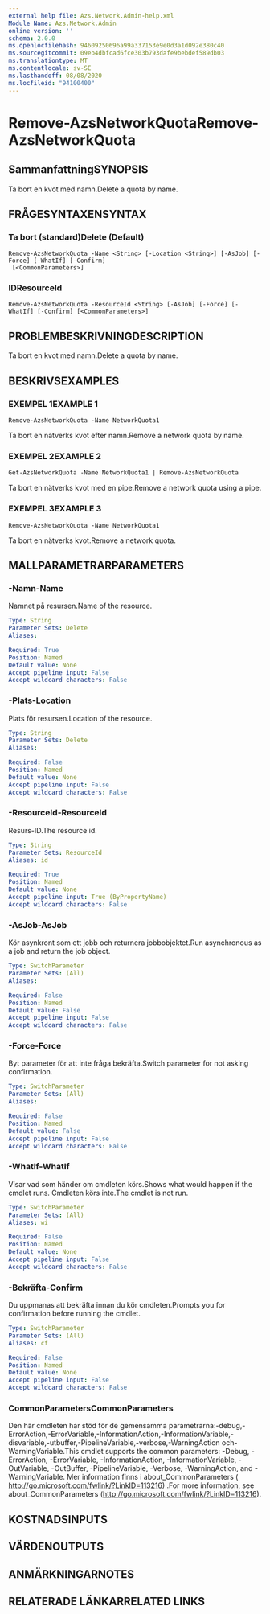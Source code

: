 ```yaml
---
external help file: Azs.Network.Admin-help.xml
Module Name: Azs.Network.Admin
online version: ''
schema: 2.0.0
ms.openlocfilehash: 94609250696a99a337153e9e0d3a1d092e380c40
ms.sourcegitcommit: 09eb4dbfcad6fce303b793dafe9bebdef589db03
ms.translationtype: MT
ms.contentlocale: sv-SE
ms.lasthandoff: 08/08/2020
ms.locfileid: "94100400"
---
```

# <span data-ttu-id="77e67-101">Remove-AzsNetworkQuota</span><span class="sxs-lookup"><span data-stu-id="77e67-101">Remove-AzsNetworkQuota</span></span>

## <span data-ttu-id="77e67-102">Sammanfattning</span><span class="sxs-lookup"><span data-stu-id="77e67-102">SYNOPSIS</span></span>
<span data-ttu-id="77e67-103">Ta bort en kvot med namn.</span><span class="sxs-lookup"><span data-stu-id="77e67-103">Delete a quota by name.</span></span>

## <span data-ttu-id="77e67-104">FRÅGESYNTAXEN</span><span class="sxs-lookup"><span data-stu-id="77e67-104">SYNTAX</span></span>

### <span data-ttu-id="77e67-105">Ta bort (standard)</span><span class="sxs-lookup"><span data-stu-id="77e67-105">Delete (Default)</span></span>
```
Remove-AzsNetworkQuota -Name <String> [-Location <String>] [-AsJob] [-Force] [-WhatIf] [-Confirm]
 [<CommonParameters>]
```

### <span data-ttu-id="77e67-106">ID</span><span class="sxs-lookup"><span data-stu-id="77e67-106">ResourceId</span></span>
```
Remove-AzsNetworkQuota -ResourceId <String> [-AsJob] [-Force] [-WhatIf] [-Confirm] [<CommonParameters>]
```

## <span data-ttu-id="77e67-107">PROBLEMBESKRIVNING</span><span class="sxs-lookup"><span data-stu-id="77e67-107">DESCRIPTION</span></span>
<span data-ttu-id="77e67-108">Ta bort en kvot med namn.</span><span class="sxs-lookup"><span data-stu-id="77e67-108">Delete a quota by name.</span></span>

## <span data-ttu-id="77e67-109">BESKRIVS</span><span class="sxs-lookup"><span data-stu-id="77e67-109">EXAMPLES</span></span>

### <span data-ttu-id="77e67-110">EXEMPEL 1</span><span class="sxs-lookup"><span data-stu-id="77e67-110">EXAMPLE 1</span></span>
```
Remove-AzsNetworkQuota -Name NetworkQuota1
```

<span data-ttu-id="77e67-111">Ta bort en nätverks kvot efter namn.</span><span class="sxs-lookup"><span data-stu-id="77e67-111">Remove a network quota by name.</span></span>

### <span data-ttu-id="77e67-112">EXEMPEL 2</span><span class="sxs-lookup"><span data-stu-id="77e67-112">EXAMPLE 2</span></span>
```
Get-AzsNetworkQuota -Name NetworkQuota1 | Remove-AzsNetworkQuota
```

<span data-ttu-id="77e67-113">Ta bort en nätverks kvot med en pipe.</span><span class="sxs-lookup"><span data-stu-id="77e67-113">Remove a network quota using a pipe.</span></span>

### <span data-ttu-id="77e67-114">EXEMPEL 3</span><span class="sxs-lookup"><span data-stu-id="77e67-114">EXAMPLE 3</span></span>
```
Remove-AzsNetworkQuota -Name NetworkQuota1
```

<span data-ttu-id="77e67-115">Ta bort en nätverks kvot.</span><span class="sxs-lookup"><span data-stu-id="77e67-115">Remove a network quota.</span></span>

## <span data-ttu-id="77e67-116">MALLPARAMETRAR</span><span class="sxs-lookup"><span data-stu-id="77e67-116">PARAMETERS</span></span>

### <span data-ttu-id="77e67-117">-Namn</span><span class="sxs-lookup"><span data-stu-id="77e67-117">-Name</span></span>
<span data-ttu-id="77e67-118">Namnet på resursen.</span><span class="sxs-lookup"><span data-stu-id="77e67-118">Name of the resource.</span></span>

```yaml
Type: String
Parameter Sets: Delete
Aliases:

Required: True
Position: Named
Default value: None
Accept pipeline input: False
Accept wildcard characters: False
```

### <span data-ttu-id="77e67-119">-Plats</span><span class="sxs-lookup"><span data-stu-id="77e67-119">-Location</span></span>
<span data-ttu-id="77e67-120">Plats för resursen.</span><span class="sxs-lookup"><span data-stu-id="77e67-120">Location of the resource.</span></span>

```yaml
Type: String
Parameter Sets: Delete
Aliases:

Required: False
Position: Named
Default value: None
Accept pipeline input: False
Accept wildcard characters: False
```

### <span data-ttu-id="77e67-121">-ResourceId</span><span class="sxs-lookup"><span data-stu-id="77e67-121">-ResourceId</span></span>
<span data-ttu-id="77e67-122">Resurs-ID.</span><span class="sxs-lookup"><span data-stu-id="77e67-122">The resource id.</span></span>

```yaml
Type: String
Parameter Sets: ResourceId
Aliases: id

Required: True
Position: Named
Default value: None
Accept pipeline input: True (ByPropertyName)
Accept wildcard characters: False
```

### <span data-ttu-id="77e67-123">-AsJob</span><span class="sxs-lookup"><span data-stu-id="77e67-123">-AsJob</span></span>
<span data-ttu-id="77e67-124">Kör asynkront som ett jobb och returnera jobbobjektet.</span><span class="sxs-lookup"><span data-stu-id="77e67-124">Run asynchronous as a job and return the job object.</span></span>


```yaml
Type: SwitchParameter
Parameter Sets: (All)
Aliases:

Required: False
Position: Named
Default value: False
Accept pipeline input: False
Accept wildcard characters: False
```

### <span data-ttu-id="77e67-125">-Force</span><span class="sxs-lookup"><span data-stu-id="77e67-125">-Force</span></span>
<span data-ttu-id="77e67-126">Byt parameter för att inte fråga bekräfta.</span><span class="sxs-lookup"><span data-stu-id="77e67-126">Switch parameter for not asking confirmation.</span></span>

```yaml
Type: SwitchParameter
Parameter Sets: (All)
Aliases:

Required: False
Position: Named
Default value: False
Accept pipeline input: False
Accept wildcard characters: False
```

### <span data-ttu-id="77e67-127">-WhatIf</span><span class="sxs-lookup"><span data-stu-id="77e67-127">-WhatIf</span></span>
<span data-ttu-id="77e67-128">Visar vad som händer om cmdleten körs.</span><span class="sxs-lookup"><span data-stu-id="77e67-128">Shows what would happen if the cmdlet runs.</span></span>
<span data-ttu-id="77e67-129">Cmdleten körs inte.</span><span class="sxs-lookup"><span data-stu-id="77e67-129">The cmdlet is not run.</span></span>

```yaml
Type: SwitchParameter
Parameter Sets: (All)
Aliases: wi

Required: False
Position: Named
Default value: None
Accept pipeline input: False
Accept wildcard characters: False
```

### <span data-ttu-id="77e67-130">-Bekräfta</span><span class="sxs-lookup"><span data-stu-id="77e67-130">-Confirm</span></span>
<span data-ttu-id="77e67-131">Du uppmanas att bekräfta innan du kör cmdleten.</span><span class="sxs-lookup"><span data-stu-id="77e67-131">Prompts you for confirmation before running the cmdlet.</span></span>

```yaml
Type: SwitchParameter
Parameter Sets: (All)
Aliases: cf

Required: False
Position: Named
Default value: None
Accept pipeline input: False
Accept wildcard characters: False
```

### <span data-ttu-id="77e67-132">CommonParameters</span><span class="sxs-lookup"><span data-stu-id="77e67-132">CommonParameters</span></span>
<span data-ttu-id="77e67-133">Den här cmdleten har stöd för de gemensamma parametrarna:-debug,-ErrorAction,-ErrorVariable,-InformationAction,-InformationVariable,-disvariable,-utbuffer,-PipelineVariable,-verbose,-WarningAction och-WarningVariable.</span><span class="sxs-lookup"><span data-stu-id="77e67-133">This cmdlet supports the common parameters: -Debug, -ErrorAction, -ErrorVariable, -InformationAction, -InformationVariable, -OutVariable, -OutBuffer, -PipelineVariable, -Verbose, -WarningAction, and -WarningVariable.</span></span> <span data-ttu-id="77e67-134">Mer information finns i about_CommonParameters ( http://go.microsoft.com/fwlink/?LinkID=113216) .</span><span class="sxs-lookup"><span data-stu-id="77e67-134">For more information, see about_CommonParameters (http://go.microsoft.com/fwlink/?LinkID=113216).</span></span>

## <span data-ttu-id="77e67-135">KOSTNADS</span><span class="sxs-lookup"><span data-stu-id="77e67-135">INPUTS</span></span>

## <span data-ttu-id="77e67-136">VÄRDEN</span><span class="sxs-lookup"><span data-stu-id="77e67-136">OUTPUTS</span></span>

## <span data-ttu-id="77e67-137">ANMÄRKNINGAR</span><span class="sxs-lookup"><span data-stu-id="77e67-137">NOTES</span></span>

## <span data-ttu-id="77e67-138">RELATERADE LÄNKAR</span><span class="sxs-lookup"><span data-stu-id="77e67-138">RELATED LINKS</span></span>
